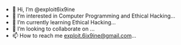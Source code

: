 - 👋 Hi, I’m @exploit6ix9ine
- 👀 I’m interested in Computer Programming and Ethical Hacking...
- 🌱 I’m currently learning Ethical Hacking...
- 💞️ I’m looking to collaborate on ...
- 📫 How to reach me exploit.6ix9ine@gmail.com...

<!---
exploit6ix9ine/exploit6ix9ine is a ✨ special ✨ repository because its `README.md` (this file) appears on your GitHub profile.
You can click the Preview link to take a look at your changes.
--->
